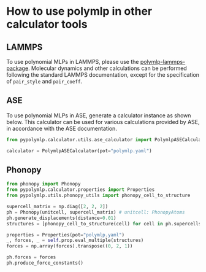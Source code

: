 # How to use polymlp in other calculator tools

## LAMMPS
To use polynomial MLPs in LAMMPS, please use the [polymlp-lammps-package](https://github.com/sekocha/lammps-polymlp-package).
Molecular dynamics and other calculations can be performed following the standard LAMMPS documentation, except for the specification of `pair_style` and `pair_coeff`.

## ASE
To use polynomial MLPs in ASE, generate a calculator instance as shown below.
This calculator can be used for various calculations provided by ASE, in accordance with the ASE documentation.
```python
from pypolymlp.calculator.utils.ase_calculator import PolymlpASECalculator

calculator = PolymlpASECalculator(pot="polymlp.yaml")
```

## Phonopy
```python
from phonopy import Phonopy
from pypolymlp.calculator.properties import Properties
from pypolymlp.utils.phonopy_utils import phonopy_cell_to_structure

supercell_matrix = np.diag([2, 2, 2])
ph = Phonopy(unitcell, supercell_matrix) # unitcell: PhonopyAtoms
ph.generate_displacements(distance=0.01)
structures = [phonopy_cell_to_structure(cell) for cell in ph.supercells_with_displacements]

properties = Properties(pot="polymlp.yaml")
_, forces, _ = self.prop.eval_multiple(structures)
forces = np.array(forces).transpose((0, 2, 1))

ph.forces = forces
ph.produce_force_constants()
```
